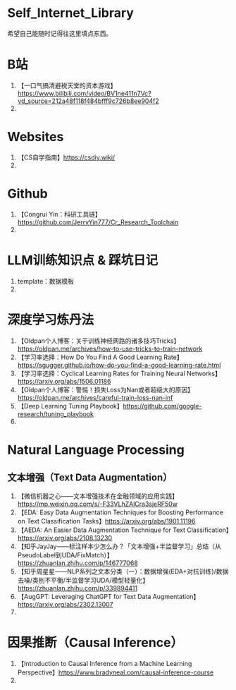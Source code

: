 # Self_Internet_Library
希望自己能随时记得往这里填点东西。

# B站
1. 【一口气搞清避税天堂的资本游戏】https://www.bilibili.com/video/BV1ne411n7Vc?vd_source=212a48f118f484bfff9c726b8ee904f2
2. 

# Websites
1. 【CS自学指南】https://csdiy.wiki/
2. 


# Github
1. 【Congrui Yin：科研工具链】https://github.com/JerryYin777/Cr_Research_Toolchain
2. 


# LLM训练知识点 & 踩坑日记
1. template：数据模板
2. 

   
# 深度学习炼丹法
1. 【Oldpan个人博客：关于训练神经网路的诸多技巧Tricks】https://oldpan.me/archives/how-to-use-tricks-to-train-network
2. 【学习率选择：How Do You Find A Good Learning Rate】https://sgugger.github.io/how-do-you-find-a-good-learning-rate.html
3. 【学习率选择：Cyclical Learning Rates for Training Neural Networks】https://arxiv.org/abs/1506.01186
4. 【Oldpan个人博客：警惕！损失Loss为Nan或者超级大的原因】https://oldpan.me/archives/careful-train-loss-nan-inf
5. 【Deep Learning Tuning Playbook】https://github.com/google-research/tuning_playbook
6. 


# Natural Language Processing
## 文本增强（Text Data Augmentation）
1. 【微信机器之心——文本增强技术在金融领域的应用实践】https://mp.weixin.qq.com/s/-F33VLhZAlCra3sjeRF50w
2. 【EDA: Easy Data Augmentation Techniques for Boosting Performance on Text Classification Tasks】https://arxiv.org/abs/1901.11196
3. 【AEDA: An Easier Data Augmentation Technique for Text Classification】https://arxiv.org/abs/2108.13230
4. 【知乎JayJay——标注样本少怎么办？「文本增强+半监督学习」总结（从PseudoLabel到UDA/FixMatch）】https://zhuanlan.zhihu.com/p/146777068
5. 【知乎周星星——NLP系列之文本分类（一）：数据增强(EDA+对抗训练)/数据去噪/类别不平衡/半监督学习UDA/模型轻量化】https://zhuanlan.zhihu.com/p/339894411
6. 【AugGPT: Leveraging ChatGPT for Text Data Augmentation】https://arxiv.org/abs/2302.13007
7. 


# 因果推断（Causal Inference）
1. 【Introduction to Causal Inference from a Machine Learning Perspective】https://www.bradyneal.com/causal-inference-course
2. 
